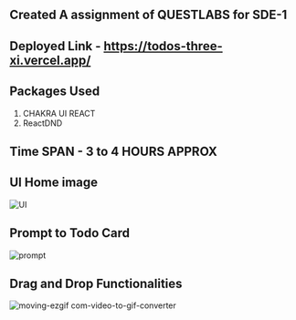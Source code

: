 ## Created A assignment of QUESTLABS for SDE-1

## Deployed Link - https://todos-three-xi.vercel.app/

## Packages Used
1. CHAKRA UI REACT
2. ReactDND

## Time SPAN - 3 to 4 HOURS APPROX

## UI Home image
![UI](https://github.com/SurajV2000/Suraj-Vishwakarma-Quest-React-Engineer-1/assets/91380941/e599a02e-b133-4e2c-8ef1-9ca85c01c2c6)

## Prompt to Todo Card
![prompt](https://github.com/SurajV2000/Suraj-Vishwakarma-Quest-React-Engineer-1/assets/91380941/65d92310-1e8e-4adc-a2ba-e97c5d47d040)

## Drag and Drop Functionalities
![moving-ezgif com-video-to-gif-converter](https://github.com/SurajV2000/Suraj-Vishwakarma-Quest-React-Engineer-1/assets/91380941/3484591d-d0da-4df9-b297-d32d3336fbe2)





